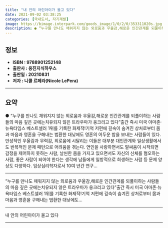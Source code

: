 ```yaml
---
title: "내 안의 어린아이가 울고 있다"
date: 2021-09-02 03:38:25
categories: [국내도서, 자기계발]
image: https://bimage.interpark.com/goods_image/1/0/2/0/353311020s.jpg
description: ● “누구를 만나도 채워지지 않는 외로움과 우울감,해로운 인간관계를 되풀이하는 사람들의 마음 깊은 곳에는치유되지 않은 트라우마가 웅크리고 있다”출간 즉시 미국 아마존·뉴욕타임스 베스트셀러 1위를 기록한 화제작!기억 저편에 깊숙이 숨겨진 상처로부터 몸과 마음과 영혼을 구해내는 법환한 대
---
```


## **정보**

- **ISBN : 9788901252148**
- **출판사 : 웅진지식하우스**
- **출판일 : 20210831**
- **저자 : 니콜 르페라(Nicole LePera)**

------



## **요약**

●  “누구를 만나도 채워지지 않는 외로움과 우울감,해로운 인간관계를 되풀이하는 사람들의 마음 깊은 곳에는치유되지 않은 트라우마가 웅크리고 있다”출간 즉시 미국 아마존·뉴욕타임스 베스트셀러 1위를 기록한 화제작!기억 저편에 깊숙이 숨겨진 상처로부터 몸과 마음과 영혼을 구해내는 법환한 대낮에도 영혼의 어두운 밤을 보내는 사람들이 있다. 만성적인 우울감과 무력감, 외로움에 시달리는 이들은 대부분 대인관계와 일상생활에서도 반복적인 문제 패턴으로 어려움을 겪는다. 연인을 사랑하면서도 말싸움이 시작되면 감정을 제어하지 못하는 사람, 날씬한 몸을 가지고 있으면서도 자신의 신체를 혐오하는 사람, 좋은 사람이 되어야 한다는 생각에 남들에게 일방적으로 희생하는 사람 등 문제 양상도 다양하다. 임상심리학자로서 10여 년간 연구...

------

“누구를 만나도 채워지지 않는 외로움과 우울감,해로운 인간관계를 되풀이하는 사람들의 마음 깊은 곳에는치유되지 않은 트라우마가 웅크리고 있다”출간 즉시 미국 아마존·뉴욕타임스 베스트셀러 1위를 기록한 화제작!기억 저편에 깊숙이 숨겨진 상처로부터 몸과 마음과 영혼을 구해내는 법환한 대낮에도... 

------


내 안의 어린아이가 울고 있다 

------


